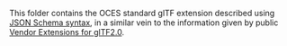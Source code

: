 This folder contains the OCES standard glTF extension described using [JSON Schema syntax](http://json-schema.org/), in a similar vein to the information given by public [Vendor Extensions for glTF2.0](https://github.com/KhronosGroup/glTF/tree/main/extensions#vendor-extensions-for-gltf-20).

